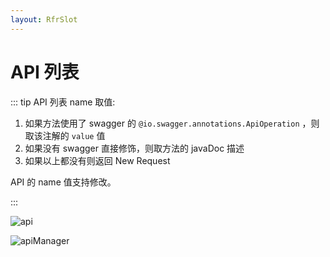 ```yaml
---
layout: RfrSlot
---
```


# API 列表

::: tip API 列表 name 取值:

1. 如果方法使用了 swagger 的 `@io.swagger.annotations.ApiOperation` ，则取该注解的 `value` 值
1. 如果没有 swagger 直接修饰，则取方法的 javaDoc 描述
1. 如果以上都没有则返回 New Request

API 的 name 值支持修改。

:::

![api](/img/apis_hd.png "API列表")

![apiManager](/img/apiManager.png "API管理")
